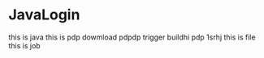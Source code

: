 # JavaLogin
this is java
this is pdp
dowmload
pdpdp
trigger
buildhi
pdp
1srhj
this is file
this is job
